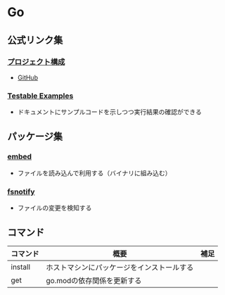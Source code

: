 # Go

## 公式リンク集

### [プロジェクト構成](https://go.dev/doc/modules/layout)

* [GitHub](https://github.com/golang-standards/project-layout/blob/master/README_ja.md)

### [Testable Examples](https://go.dev/blog/examples)

* ドキュメントにサンプルコードを示しつつ実行結果の確認ができる

## パッケージ集

### [embed](https://pkg.go.dev/embed)

* ファイルを読み込んで利用する（バイナリに組み込む）

### [fsnotify](https://pkg.go.dev/github.com/fsnotify/fsnotify)

* ファイルの変更を検知する

## コマンド

|コマンド|概要|補足|
|-|-|-|
|install|ホストマシンにパッケージをインストールする| |
|get|go.modの依存関係を更新する| |
